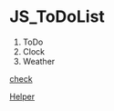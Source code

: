 JS_ToDoList
===========
1. ToDo
2. Clock
3. Weather

[check](https://minpeter.github.io/ToDoList/index)


[Helper](https://nomadcoders.co/javascript-for-beginners/lobby)